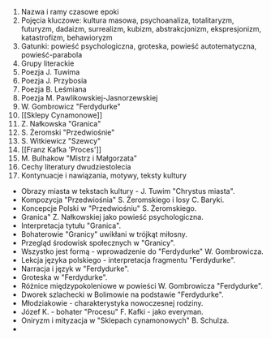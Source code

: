 1. Nazwa i ramy czasowe epoki
2. Pojęcia kluczowe: kultura masowa, psychoanaliza, totalitaryzm, futuryzm, dadaizm, surrealizm, kubizm, abstrakcjonizm, ekspresjonizm, katastrofizm, behawioryzm
3. Gatunki: powieść psychologiczna, groteska, powieść autotematyczna, powieść-parabola
4. Grupy literackie
5. Poezja J. Tuwima
6. Poezja J. Przybosia
7. Poezja B. Leśmiana
8. Poezja M. Pawlikowskiej-Jasnorzewskiej
9. W. Gombrowicz "Ferdydurke"
10. [[Sklepy Cynamonowe]]
11. Z. Nałkowska "Granica"
12. S. Żeromski "Przedwiośnie"
13. S. Witkiewicz "Szewcy"
14. [[Franz Kafka 'Proces']]
15. M. Bulhakow "Mistrz i Małgorzata"
16. Cechy literatury dwudziestolecia
17. Kontynuacje i nawiązania, motywy, teksty kultury

- Obrazy miasta w tekstach kultury - J. Tuwim "Chrystus miasta".
- Kompozycja "Przedwiośnia" S. Żeromskiego i losy C. Baryki.
- Koncepcje Polski w "Przedwiośniu" S. Żeromskiego.
- Granica" Z. Nałkowskiej jako powieść psychologiczna.
- Interpretacja tytułu "Granica".
- Bohaterowie "Granicy" uwikłani w trójkąt miłosny.
- Przegląd środowisk społecznych w "Granicy".
- Wszystko jest formą - wprowadzenie do "Ferdydurke" W. Gombrowicza.
- Lekcja języka polskiego - interpretacja fragmentu "Ferdydurke".
- Narracja i język w "Ferdydurke".
- Groteska w "Ferdydurke".
- Różnice międzypokoleniowe w powieści W. Gombrowicza "Ferdydurke".
- Dworek szlachecki w Bolimowie na podstawie "Ferdydurke".
- Młodziakowie - charakterystyka nowoczesnej rodziny.
- Józef K. - bohater "Procesu" F. Kafki - jako everyman.
- Oniryzm i mityzacja w "Sklepach cynamonowych" B. Schulza.
- 